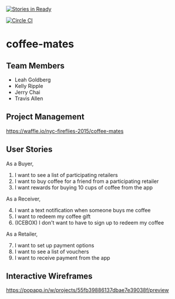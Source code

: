[![Stories in Ready](https://badge.waffle.io/nyc-fireflies-2015/coffee-mates.png?label=ready&title=Ready)](https://waffle.io/nyc-fireflies-2015/coffee-mates)

[![Circle CI](https://circleci.com/gh/nyc-fireflies-2015/coffee-mates.svg?style=svg)](https://circleci.com/gh/nyc-fireflies-2015/coffee-mates)
# coffee-mates

## Team Members

- Leah Goldberg
- Kelly Ripple
- Jerry Chai
- Travis Allen

## Project Management

https://waffle.io/nyc-fireflies-2015/coffee-mates

## User Stories

As a Buyer,

1. I want to see a list of participating retailers
2. I want to buy coffee for a friend from a participating retailer
3. I want rewards for buying 10 cups of coffee from the app

As a Receiver,

4. I want a text notification when someone buys me coffee
5. I want to redeem my coffee gift
6. (ICEBOX) I don't want to have to sign up to redeem my coffee

As a Retailer,

7. I want to set up payment options
8. I want to see a list of vouchers
9. I want to receive payment from the app

## Interactive Wireframes

https://popapp.in/w/projects/55fb39886137dbae7e39038f/preview